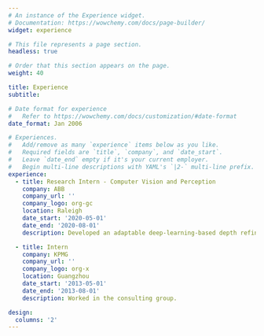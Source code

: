 ```yaml
---
# An instance of the Experience widget.
# Documentation: https://wowchemy.com/docs/page-builder/
widget: experience

# This file represents a page section.
headless: true

# Order that this section appears on the page.
weight: 40

title: Experience
subtitle:

# Date format for experience
#   Refer to https://wowchemy.com/docs/customization/#date-format
date_format: Jan 2006

# Experiences.
#   Add/remove as many `experience` items below as you like.
#   Required fields are `title`, `company`, and `date_start`.
#   Leave `date_end` empty if it's your current employer.
#   Begin multi-line descriptions with YAML's `|2-` multi-line prefix.
experience:
  - title: Research Intern - Computer Vision and Perception
    company: ABB
    company_url: ''
    company_logo: org-gc
    location: Raleigh
    date_start: '2020-05-01'
    date_end: '2020-08-01'
    description: Developed an adaptable deep-learning-based depth refinement method for infrared stereo cameras.

  - title: Intern
    company: KPMG
    company_url: ''
    company_logo: org-x
    location: Guangzhou
    date_start: '2013-05-01'
    date_end: '2013-08-01'
    description: Worked in the consulting group.

design:
  columns: '2'
---
```

